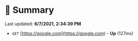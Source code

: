 # 📖 Summary
Last updated: **6/7/2021, 2:34:39 PM**

- `GET` [https://google.com](https://google.com) - **Up** (127ms)
